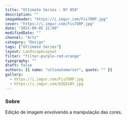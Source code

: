 ```yaml
---
title: "Ultimate Series - Nº 058"
description: ""
imageHeader: "https://i.imgur.com/Fis7ORP.jpg"
cover: "https://i.imgur.com/Fis7ORP.jpg"
date: "2021-09-05 21:00"
modifiedDate: ""
channel: "Arts"
category: "Design"
tags: ["Ultimate Series"]
layout: LandscapeLayout
filter: "filter-purple-red-orange"
typography: ""
draft: false
authors: [{ name: "ultimatemercer", quote: "" }]
gallery:
  - https://i.imgur.com/Fis7ORP.jpg
  - https://i.imgur.com/bZEGtBY.jpg
---
```


### Sobre

Edição de imagem envolvendo a manipulação das cores.

